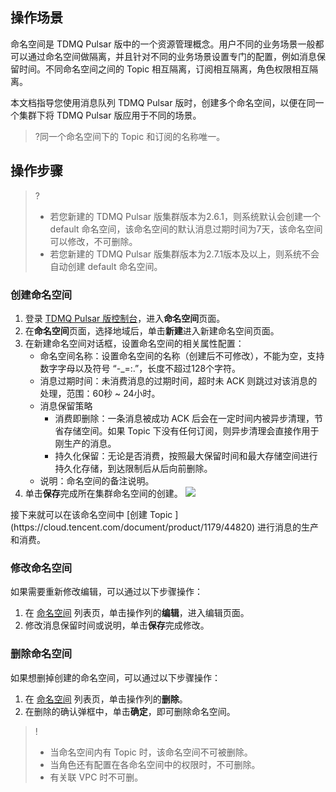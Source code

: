 ## 操作场景

命名空间是 TDMQ Pulsar 版中的一个资源管理概念。用户不同的业务场景一般都可以通过命名空间做隔离，并且针对不同的业务场景设置专门的配置，例如消息保留时间。不同命名空间之间的 Topic 相互隔离，订阅相互隔离，角色权限相互隔离。

本文档指导您使用消息队列 TDMQ Pulsar 版时，创建多个命名空间，以便在同一个集群下将 TDMQ Pulsar 版应用于不同的场景。

>?同一个命名空间下的 Topic 和订阅的名称唯一。

## 操作步骤

>?
>
>- 若您新建的 TDMQ Pulsar 版集群版本为2.6.1，则系统默认会创建一个 default 命名空间，该命名空间的默认消息过期时间为7天，该命名空间可以修改，不可删除。
>- 若您新建的 TDMQ Pulsar 版集群版本为2.7.1版本及以上，则系统不会自动创建 default 命名空间。

### 创建命名空间

1. 登录 [TDMQ Pulsar 版控制台](https://console.cloud.tencent.com/tdmq)，进入**命名空间**页面。
2. 在**命名空间**页面，选择地域后，单击**新建**进入新建命名空间页面。
3. 在新建命名空间对话框，设置命名空间的相关属性配置：
   - 命名空间名称：设置命名空间的名称（创建后不可修改），不能为空，支持数字字母以及符号 “-\_=:.”，长度不超过128个字符。
   - 消息过期时间：未消费消息的过期时间，超时未 ACK 则跳过对该消息的处理，范围：60秒 ~ 24小时。
   - 消息保留策略
     - 消费即删除：一条消息被成功 ACK 后会在一定时间内被异步清理，节省存储空间。如果 Topic 下没有任何订阅，则异步清理会直接作用于刚生产的消息。
     - 持久化保留：无论是否消费，按照最大保留时间和最大存储空间进行持久化存储，到达限制后从后向前删除。
   - 说明：命名空间的备注说明。
4. 单击**保存**完成所在集群命名空间的创建。
   ![](https://qcloudimg.tencent-cloud.cn/raw/ca657775874f5f4bbba902b83ba1fc4c.png)




<dx-alert infotype="explain" title="后续步骤：">
接下来就可以在该命名空间中 [创建 Topic ](https://cloud.tencent.com/document/product/1179/44820) 进行消息的生产和消费。
</dx-alert>



### 修改命名空间

如果需要重新修改编辑，可以通过以下步骤操作：

1. 在 [命名空间](https://console.cloud.tencent.com/tdmq/env) 列表页，单击操作列的**编辑**，进入编辑页面。
2. 修改消息保留时间或说明，单击**保存**完成修改。

### 删除命名空间

如果想删掉创建的命名空间，可以通过以下步骤操作：

1. 在 [命名空间](https://console.cloud.tencent.com/tdmq/env) 列表页，单击操作列的**删除**。
2. 在删除的确认弹框中，单击**确定**，即可删除命名空间。

>!
>- 当命名空间内有 Topic 时，该命名空间不可被删除。
>- 当角色还有配置在各命名空间中的权限时，不可删除。
>- 有关联 VPC 时不可删。
